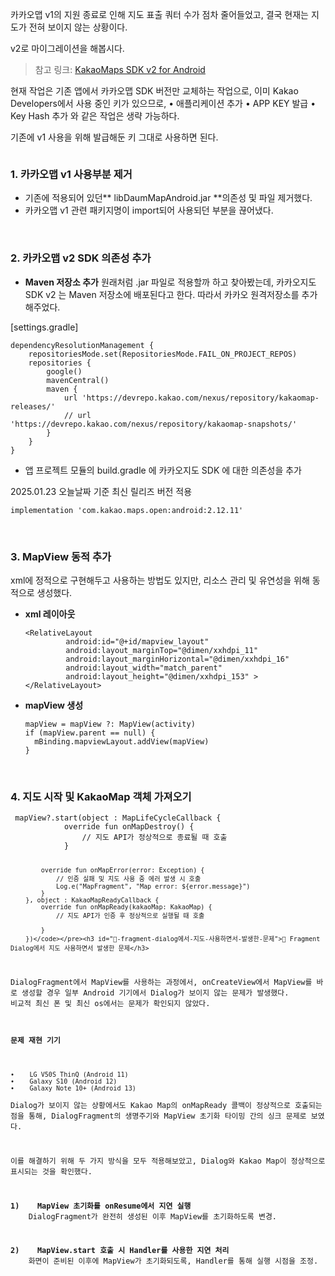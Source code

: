 <p>카카오맵 v1의 지원 종료로 인해 지도 표출 쿼터 수가 점차 줄어들었고, 결국 현재는 지도가 전혀 보이지 않는 상황이다.</p>
<p>v2로 마이그레이션을 해봅시다.  </p>
<blockquote>
<p>참고 링크: <a href="https://apis.map.kakao.com/android_v2/docs/getting-started/quickstart/">KakaoMaps SDK v2 for Android</a></p>
</blockquote>
<p>현재 작업은 기존 앱에서 카카오맵 SDK 버전만 교체하는 작업으로, 이미 Kakao Developers에서 사용 중인 키가 있으므로, 
    •    애플리케이션 추가
    •    APP KEY 발급
    •    Key Hash 추가
와 같은 작업은 생략 가능하다.</p>
<p>기존에 v1 사용을 위해 발급해둔 키 그대로 사용하면 된다. </p>
<p><img alt="" src="https://velog.velcdn.com/images/jaehere/post/08ff3445-328b-4cf8-938e-d6217cf43954/image.png" /></p>
<h3 id="1-카카오맵-v1-사용부분-제거">1. 카카오맵 v1 사용부분 제거</h3>
<ul>
<li>기존에 적용되어 있던** libDaumMapAndroid.jar **의존성 및 파일 제거했다.</li>
<li>카카오맵 v1 관련 패키지명이 import되어 사용되던 부분을 끊어냈다.</li>
</ul>
<br />

<h3 id="2-카카오맵-v2-sdk-의존성-추가">2. 카카오맵 v2 SDK 의존성 추가</h3>
<ul>
<li><strong>Maven 저장소 추가</strong>
원래처럼 .jar 파일로 적용할까 하고 찾아봤는데, 카카오지도 SDK v2 는 Maven 저장소에 배포된다고 한다.
따라서 카카오 원격저장소를 추가해주었다.</li>
</ul>
<p>[settings.gradle]</p>
<pre><code>dependencyResolutionManagement {
    repositoriesMode.set(RepositoriesMode.FAIL_ON_PROJECT_REPOS)
    repositories {
        google()
        mavenCentral()
        maven {
            url 'https://devrepo.kakao.com/nexus/repository/kakaomap-releases/'
            // url 'https://devrepo.kakao.com/nexus/repository/kakaomap-snapshots/'
        }
    }
}</code></pre><ul>
<li>앱 프로젝트 모듈의 build.gradle 에 카카오지도 SDK 에 대한 의존성을 추가</li>
</ul>
<p>2025.01.23 오늘날짜 기준 최신 릴리즈 버전 적용</p>
<pre><code>implementation 'com.kakao.maps.open:android:2.12.11' </code></pre><br />

<h3 id="3-mapview-동적-추가">3. MapView 동적 추가</h3>
<p>xml에 정적으로 구현해두고 사용하는 방법도 있지만, 리소스 관리 및 유연성을 위해 동적으로 생성했다.</p>
<ul>
<li><p><strong>xml 레이아웃</strong></p>
<pre><code>&lt;RelativeLayout
         android:id="@+id/mapview_layout"
         android:layout_marginTop="@dimen/xxhdpi_11"
         android:layout_marginHorizontal="@dimen/xxhdpi_16"
         android:layout_width="match_parent"
         android:layout_height="@dimen/xxhdpi_153" &gt;
&lt;/RelativeLayout&gt;</code></pre></li>
<li><p><strong>mapView 생성</strong></p>
<pre><code>mapView = mapView ?: MapView(activity)
if (mapView.parent == null) {
  mBinding.mapviewLayout.addView(mapView)
}</code></pre><br />

</li>
</ul>
<h3 id="4-지도-시작-및-kakaomap-객체-가져오기">4. 지도 시작 및 KakaoMap 객체 가져오기</h3>
<pre><code> mapView?.start(object : MapLifeCycleCallback {
            override fun onMapDestroy() {
                // 지도 API가 정상적으로 종료될 때 호출
            }

            override fun onMapError(error: Exception) {
                // 인증 실패 및 지도 사용 중 에러 발생 시 호출
                Log.e("MapFragment", "Map error: ${error.message}")
            }
        }, object : KakaoMapReadyCallback {
            override fun onMapReady(kakaoMap: KakaoMap) {
                // 지도 API가 인증 후 정상적으로 실행될 때 호출

            }
        })</code></pre><h3 id="🚨-fragment-dialog에서-지도-사용하면서-발생한-문제">🚨 Fragment Dialog에서 지도 사용하면서 발생한 문제</h3>
<p>DialogFragment에서 MapView를 사용하는 과정에서, onCreateView에서 MapView를 바로 생성할 경우 일부 Android 기기에서 Dialog가 보이지 않는 문제가 발생했다. 
비교적 최신 폰 및 최신 os에서는 문제가 확인되지 않았다.</p>
<h4 id="문제-재현-기기"><strong>문제 재현 기기</strong></h4>
<pre><code>•    LG V50S ThinQ (Android 11)
•    Galaxy S10 (Android 12)
•    Galaxy Note 10+ (Android 13)</code></pre><p>Dialog가 보이지 않는 상황에서도 Kakao Map의 onMapReady 콜백이 정상적으로 호출되는 점을 통해, DialogFragment의 생명주기와 MapView 초기화 타이밍 간의 싱크 문제로 보였다.</p>
<p>이를 해결하기 위해 두 가지 방식을 모두 적용해보았고, Dialog와 Kakao Map이 정상적으로 표시되는 것을 확인했다.</p>
<p><strong>1)    MapView 초기화를 onResume에서 지연 실행</strong>
    DialogFragment가 완전히 생성된 이후 MapView를 초기화하도록 변경.</p>
<p><strong>2)    MapView.start 호출 시 Handler를 사용한 지연 처리</strong>
    화면이 준비된 이후에 MapView가 초기화되도록, Handler를 통해 실행 시점을 조정.</p>